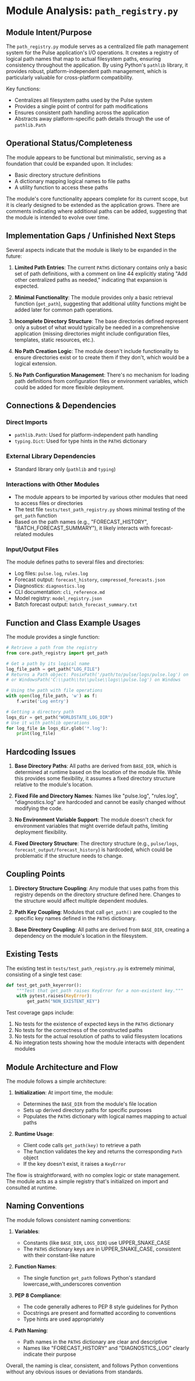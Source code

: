 # Module Analysis: `path_registry.py`

## Module Intent/Purpose

The `path_registry.py` module serves as a centralized file path management system for the Pulse application's I/O operations. It creates a registry of logical path names that map to actual filesystem paths, ensuring consistency throughout the application. By using Python's `pathlib` library, it provides robust, platform-independent path management, which is particularly valuable for cross-platform compatibility.

Key functions:
- Centralizes all filesystem paths used by the Pulse system
- Provides a single point of control for path modifications
- Ensures consistent path handling across the application
- Abstracts away platform-specific path details through the use of `pathlib.Path`

## Operational Status/Completeness

The module appears to be functional but minimalistic, serving as a foundation that could be expanded upon. It includes:

- Basic directory structure definitions
- A dictionary mapping logical names to file paths
- A utility function to access these paths

The module's core functionality appears complete for its current scope, but it is clearly designed to be extended as the application grows. There are comments indicating where additional paths can be added, suggesting that the module is intended to evolve over time.

## Implementation Gaps / Unfinished Next Steps

Several aspects indicate that the module is likely to be expanded in the future:

1. **Limited Path Entries**: The current `PATHS` dictionary contains only a basic set of path definitions, with a comment on line 44 explicitly stating "Add other centralized paths as needed," indicating that expansion is expected.

2. **Minimal Functionality**: The module provides only a basic retrieval function (`get_path`), suggesting that additional utility functions might be added later for common path operations.

3. **Incomplete Directory Structure**: The base directories defined represent only a subset of what would typically be needed in a comprehensive application (missing directories might include configuration files, templates, static resources, etc.).

4. **No Path Creation Logic**: The module doesn't include functionality to ensure directories exist or to create them if they don't, which would be a logical extension.

5. **No Path Configuration Management**: There's no mechanism for loading path definitions from configuration files or environment variables, which could be added for more flexible deployment.

## Connections & Dependencies

### Direct Imports
- `pathlib.Path`: Used for platform-independent path handling
- `typing.Dict`: Used for type hints in the `PATHS` dictionary

### External Library Dependencies
- Standard library only (`pathlib` and `typing`)

### Interactions with Other Modules
- The module appears to be imported by various other modules that need to access files or directories
- The test file `tests/test_path_registry.py` shows minimal testing of the `get_path` function
- Based on the path names (e.g., "FORECAST_HISTORY", "BATCH_FORECAST_SUMMARY"), it likely interacts with forecast-related modules

### Input/Output Files
The module defines paths to several files and directories:
- Log files: `pulse.log`, `rules.log`
- Forecast output: `forecast_history`, `compressed_forecasts.json`
- Diagnostics: `diagnostics.log`
- CLI documentation: `cli_reference.md`
- Model registry: `model_registry.json`
- Batch forecast output: `batch_forecast_summary.txt`

## Function and Class Example Usages

The module provides a single function:

```python
# Retrieve a path from the registry
from core.path_registry import get_path

# Get a path by its logical name
log_file_path = get_path("LOG_FILE")
# Returns a Path object: PosixPath('/path/to/pulse/logs/pulse.log') on Linux/Mac
# or WindowsPath('C:\\path\\to\\pulse\\logs\\pulse.log') on Windows

# Using the path with file operations
with open(log_file_path, 'w') as f:
    f.write('Log entry')

# Getting a directory path
logs_dir = get_path("WORLDSTATE_LOG_DIR")
# Use it with pathlib operations
for log_file in logs_dir.glob('*.log'):
    print(log_file)
```

## Hardcoding Issues

1. **Base Directory Paths**: All paths are derived from `BASE_DIR`, which is determined at runtime based on the location of the module file. While this provides some flexibility, it assumes a fixed directory structure relative to the module's location.

2. **Fixed File and Directory Names**: Names like "pulse.log", "rules.log", "diagnostics.log" are hardcoded and cannot be easily changed without modifying the code.

3. **No Environment Variable Support**: The module doesn't check for environment variables that might override default paths, limiting deployment flexibility.

4. **Fixed Directory Structure**: The directory structure (e.g., `pulse/logs`, `forecast_output/forecast_history`) is hardcoded, which could be problematic if the structure needs to change.

## Coupling Points

1. **Directory Structure Coupling**: Any module that uses paths from this registry depends on the directory structure defined here. Changes to the structure would affect multiple dependent modules.

2. **Path Key Coupling**: Modules that call `get_path()` are coupled to the specific key names defined in the `PATHS` dictionary.

3. **Base Directory Coupling**: All paths are derived from `BASE_DIR`, creating a dependency on the module's location in the filesystem.

## Existing Tests

The existing test in `tests/test_path_registry.py` is extremely minimal, consisting of a single test case:

```python
def test_get_path_keyerror():
    """Test that get_path raises KeyError for a non-existent key."""
    with pytest.raises(KeyError):
        get_path("NON_EXISTENT_KEY")
```

Test coverage gaps include:
1. No tests for the existence of expected keys in the `PATHS` dictionary
2. No tests for the correctness of the constructed paths
3. No tests for the actual resolution of paths to valid filesystem locations
4. No integration tests showing how the module interacts with dependent modules

## Module Architecture and Flow

The module follows a simple architecture:

1. **Initialization**: At import time, the module:
   - Determines the `BASE_DIR` from the module's file location
   - Sets up derived directory paths for specific purposes
   - Populates the `PATHS` dictionary with logical names mapping to actual paths

2. **Runtime Usage**:
   - Client code calls `get_path(key)` to retrieve a path
   - The function validates the key and returns the corresponding `Path` object
   - If the key doesn't exist, it raises a `KeyError`

The flow is straightforward, with no complex logic or state management. The module acts as a simple registry that's initialized on import and consulted at runtime.

## Naming Conventions

The module follows consistent naming conventions:

1. **Variables**:
   - Constants (like `BASE_DIR`, `LOGS_DIR`) use UPPER_SNAKE_CASE
   - The `PATHS` dictionary keys are in UPPER_SNAKE_CASE, consistent with their constant-like nature

2. **Function Names**:
   - The single function `get_path` follows Python's standard lowercase_with_underscores convention

3. **PEP 8 Compliance**:
   - The code generally adheres to PEP 8 style guidelines for Python
   - Docstrings are present and formatted according to conventions
   - Type hints are used appropriately

4. **Path Naming**:
   - Path names in the `PATHS` dictionary are clear and descriptive
   - Names like "FORECAST_HISTORY" and "DIAGNOSTICS_LOG" clearly indicate their purpose

Overall, the naming is clear, consistent, and follows Python conventions without any obvious issues or deviations from standards.